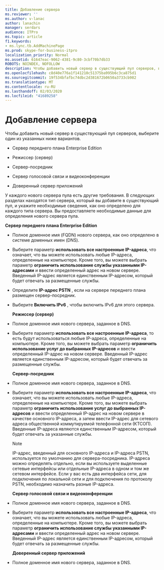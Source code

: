 ```yaml
---
title: Добавление сервера
ms.reviewer: ''
ms.author: v-lanac
author: lanachin
manager: serdars
audience: ITPro
ms.topic: article
f1.keywords:
- ms.lync.tb.AddMachinePage
ms.prod: skype-for-business-itpro
localization_priority: Normal
ms.assetid: 61647eac-9062-4381-9c80-3cbf70b7db33
ROBOTS: NOINDEX, NOFOLLOW
description: Чтобы добавить новый сервер в существующий пул серверов, выберите один из указанных ниже вариантов.
ms.openlocfilehash: c8d40e776a1f141210c51375ba995b6c3ca875d1
ms.sourcegitcommit: 19f534bfafbc74dbc2d381672b0650a3733cb982
ms.translationtype: MT
ms.contentlocale: ru-RU
ms.lasthandoff: 02/03/2020
ms.locfileid: "41689258"
---
```

# <a name="add-server"></a>Добавление сервера
 
Чтобы добавить новый сервер в существующий пул серверов, выберите один из указанных ниже вариантов.
  
- Сервер переднего плана Enterprise Edition
    
- Режиссер (сервер)
    
- Сервер-посредник
    
- Сервер голосовой связи и видеоконференции
    
- Доверенный сервер приложений
    
У каждого нового сервера пула есть другие требования. В следующих разделах находятся тип сервера, который вы добавите в существующий пул, и укажите необходимые сведения, как оно определено для каждого типа сервера. Вы предоставляете необходимые данные для определения нового сервера пула.
  
 **Сервер переднего плана Enterprise Edition**
  
- Полное доменное имя (FQDN) нового сервера, как оно определено в системе доменных имен (DNS).
    
- Выберите параметр **использовать все настроенные IP-адреса**, что означает, что вы можете использовать любые IP-адреса, определенные на компьютере. Кроме того, вы можете выбрать параметр **ограничить использование службы указанными IP-адресами** и ввести определенный адрес на новом сервере. Введенный IP-адрес является единственным IP-адресом, который будет отвечать за размещенные службы.
    
- Определите **IP-адрес PSTN** , если на сервере переднего плана размещен сервер-посредник.
    
- Выберите **Включить IPv6** , чтобы включить IPv6 для этого сервера.
    
  **Режиссер (сервер)**
  
- Полное доменное имя нового сервера, заданное в DNS.
    
- Выберите параметр **использовать все настроенные IP-адреса**, то есть будут использоваться любые IP-адреса, определенные на компьютере. Кроме того, вы можете выбрать параметр **ограничить использование услуг до выбранных IP-адресов** и ввести определенный IP-адрес на новом сервере. Введенный IP-адрес является единственным IP-адресом, который будет отвечать за размещенные службы.
    
  **Сервер-посредник**
  
- Полное доменное имя нового сервера, заданное в DNS.
    
- Выберите параметр **использовать все настроенные IP-адреса**, что означает, что вы можете использовать любые IP-адреса, определенные на компьютере. Кроме того, вы можете выбрать параметр **ограничить использование услуг до выбранных IP-адресов** и ввести определенный IP-адрес на новом сервере в качестве основного IP-адреса, а затем ввести IP-адрес для сетевого адреса общественной коммутируемой телефонной сети (КТСОП). Введенные IP-адреса являются единственным IP-адресом, который будет отвечать за указанные службы.
    
    > [!NOTE]
    > IP-адрес, введенный для основного IP-адреса и IP-адреса PSTN, используется по умолчанию для сервера-посредника. IP-адреса можно определять отдельно, если вы используете выделенные сетевые интерфейсы или отдельные IP-адреса в одном и том же сетевом интерфейсе. Если у вас есть два интерфейса сети, для подключения по локальной сети и для подключения по протоколу PSTN, необходимо назначить разные IP-адреса. 
  
  **Сервер голосовой связи и видеоконференции**
  
- Полное доменное имя нового сервера, заданное в DNS.
    
- Выберите параметр **использовать все настроенные IP-адреса**, что означает, что вы можете использовать любые IP-адреса, определенные на компьютере. Кроме того, вы можете выбрать параметр **ограничить использование службы указанными IP-адресами** и ввести определенный адрес на новом сервере. Введенный IP-адрес является единственным IP-адресом, который будет отвечать за размещенные службы.
    
  **Доверенный сервер приложений**
  
- Полное доменное имя нового сервера, заданное в DNS.
    

